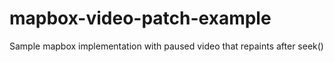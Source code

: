 # mapbox-video-patch-example
Sample mapbox implementation with paused video that repaints after seek()

